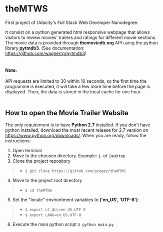 # theMTWS
First project of Udacity's Full Stack Web Developer Nanodegree.

It consist on a python generated html responsive webpage that allows visitors to review movies' trailers and ratings for different movie sections. The movie data is provided through **themoviedb.org** API using the python library **pytmdb3**. (See documentation: https://github.com/wagnerrp/pytmdb3)
<br />
<br />
#### Note:
API requests are limited to 30 within 10 seconds, so the first time the programme is executed, it will take a few more time before the page is displayed. Then, the data is stored in the local cache for one hour.
<br />
<br />
## How to open the Movie Trailer Website
The only requirement is to have **Python 2.7** installed. If you don't have python installed, download the most recent release for 2.7 version on https://www.python.org/downloads/. When you are ready, follow the instructions:
<br />
1. Open terminal
2. Move to the choosen directory. Example:  ```$ cd Desktop```
3. Clone the project repository
> * ```$ git clone https://github.com/gvzqez/theMTWS```
4. Move to the project root directory
> * ```$ cd theMTWS```
5. Set the "locale" environtment variables to **('en_US', 'UTF-8')**:
> *  ```$ export LC_ALL=en_US.UTF-8```
> *  ```$ export LANG=en_US.UTF-8```
6. Execute the main python script ```$ python main.py```

